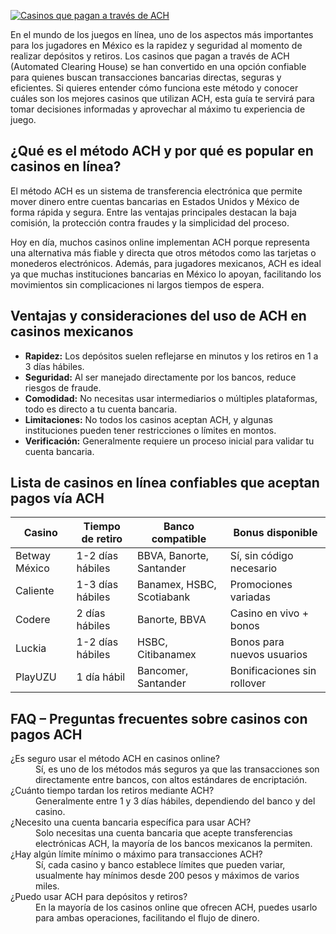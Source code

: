[![Casinos que pagan a través de ACH](https://123-caf.pages.dev/gitsignup.png)](https://vrmoo.ru/Bt82HjjY)

<p>En el mundo de los juegos en línea, uno de los aspectos más importantes para los jugadores en México es la rapidez y seguridad al momento de realizar depósitos y retiros. Los casinos que pagan a través de ACH (Automated Clearing House) se han convertido en una opción confiable para quienes buscan transacciones bancarias directas, seguras y eficientes. Si quieres entender cómo funciona este método y conocer cuáles son los mejores casinos que utilizan ACH, esta guía te servirá para tomar decisiones informadas y aprovechar al máximo tu experiencia de juego.</p>  <h2>¿Qué es el método ACH y por qué es popular en casinos en línea?</h2> <p>El método ACH es un sistema de transferencia electrónica que permite mover dinero entre cuentas bancarias en Estados Unidos y México de forma rápida y segura. Entre las ventajas principales destacan la baja comisión, la protección contra fraudes y la simplicidad del proceso.</p> <p>Hoy en día, muchos casinos online implementan ACH porque representa una alternativa más fiable y directa que otros métodos como las tarjetas o monederos electrónicos. Además, para jugadores mexicanos, ACH es ideal ya que muchas instituciones bancarias en México lo apoyan, facilitando los movimientos sin complicaciones ni largos tiempos de espera.</p>  <h2>Ventajas y consideraciones del uso de ACH en casinos mexicanos</h2> <ul> <li><strong>Rapidez:</strong> Los depósitos suelen reflejarse en minutos y los retiros en 1 a 3 días hábiles.</li> <li><strong>Seguridad:</strong> Al ser manejado directamente por los bancos, reduce riesgos de fraude.</li> <li><strong>Comodidad:</strong> No necesitas usar intermediarios o múltiples plataformas, todo es directo a tu cuenta bancaria.</li> <li><strong>Limitaciones:</strong> No todos los casinos aceptan ACH, y algunas instituciones pueden tener restricciones o límites en montos.</li> <li><strong>Verificación:</strong> Generalmente requiere un proceso inicial para validar tu cuenta bancaria.</li> </ul>  <h2>Lista de casinos en línea confiables que aceptan pagos vía ACH</h2> <table> <thead> <tr> <th>Casino</th> <th>Tiempo de retiro</th> <th>Banco compatible</th> <th>Bonus disponible</th> </tr> </thead> <tbody> <tr> <td>Betway México</td> <td>1-2 días hábiles</td> <td>BBVA, Banorte, Santander</td> <td>Sí, sin código necesario</td> </tr> <tr> <td>Caliente</td> <td>1-3 días hábiles</td> <td>Banamex, HSBC, Scotiabank</td> <td>Promociones variadas</td> </tr> <tr> <td>Codere</td> <td>2 días hábiles</td> <td>Banorte, BBVA</td> <td>Casino en vivo + bonos</td> </tr> <tr> <td>Luckia</td> <td>1-2 días hábiles</td> <td>HSBC, Citibanamex</td> <td>Bonos para nuevos usuarios</td> </tr> <tr> <td>PlayUZU</td> <td>1 día hábil</td> <td>Bancomer, Santander</td> <td>Bonificaciones sin rollover</td> </tr> </tbody> </table>  <h2>FAQ – Preguntas frecuentes sobre casinos con pagos ACH</h2> <dl> <dt>¿Es seguro usar el método ACH en casinos online?</dt> <dd>Sí, es uno de los métodos más seguros ya que las transacciones son directamente entre bancos, con altos estándares de encriptación.</dd>  <dt>¿Cuánto tiempo tardan los retiros mediante ACH?</dt> <dd>Generalmente entre 1 y 3 días hábiles, dependiendo del banco y del casino.</dd>  <dt>¿Necesito una cuenta bancaria específica para usar ACH?</dt> <dd>Solo necesitas una cuenta bancaria que acepte transferencias electrónicas ACH, la mayoría de los bancos mexicanos la permiten.</dd>  <dt>¿Hay algún límite mínimo o máximo para transacciones ACH?</dt> <dd>Sí, cada casino y banco establece límites que pueden variar, usualmente hay mínimos desde 200 pesos y máximos de varios miles.</dd>  <dt>¿Puedo usar ACH para depósitos y retiros?</dt> <dd>En la mayoría de los casinos online que ofrecen ACH, puedes usarlo para ambas operaciones, facilitando el flujo de dinero.</dd> </dl>